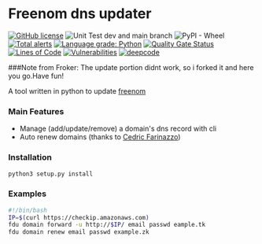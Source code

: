 # Freenom dns updater
[![GitHub license](https://img.shields.io/github/license/maxisoft/Freenom-dns-updater)](https://github.com/maxisoft/Freenom-dns-updater/blob/main/LICENSE.txt)
![Unit Test dev and main branch](https://github.com/maxisoft/Freenom-dns-updater/workflows/Unit%20Test%20dev%20and%20main%20branch/badge.svg)
![PyPI - Wheel](https://img.shields.io/pypi/wheel/Freenom-dns-updater)
[![Total alerts](https://img.shields.io/lgtm/alerts/g/maxisoft/Freenom-dns-updater.svg?logo=lgtm&logoWidth=18)](https://lgtm.com/projects/g/maxisoft/Freenom-dns-updater/alerts/)
[![Language grade: Python](https://img.shields.io/lgtm/grade/python/g/maxisoft/Freenom-dns-updater.svg?logo=lgtm&logoWidth=18)](https://lgtm.com/projects/g/maxisoft/Freenom-dns-updater/context:python)
[![Quality Gate Status](https://sonarcloud.io/api/project_badges/measure?project=maxisoft_Freenom-dns-updater&metric=alert_status)](https://sonarcloud.io/dashboard?id=maxisoft_Freenom-dns-updater)
[![Lines of Code](https://sonarcloud.io/api/project_badges/measure?project=maxisoft_Freenom-dns-updater&metric=ncloc)](https://sonarcloud.io/dashboard?id=maxisoft_Freenom-dns-updater)
[![Vulnerabilities](https://sonarcloud.io/api/project_badges/measure?project=maxisoft_Freenom-dns-updater&metric=vulnerabilities)](https://sonarcloud.io/dashboard?id=maxisoft_Freenom-dns-updater)
[![deepcode](https://www.deepcode.ai/api/gh/badge?key=eyJhbGciOiJIUzI1NiIsInR5cCI6IkpXVCJ9.eyJwbGF0Zm9ybTEiOiJnaCIsIm93bmVyMSI6Im1heGlzb2Z0IiwicmVwbzEiOiJGcmVlbm9tLWRucy11cGRhdGVyIiwiaW5jbHVkZUxpbnQiOmZhbHNlLCJhdXRob3JJZCI6MjIxNjYsImlhdCI6MTU5ODc5ODUyNn0.S6xv8IeJvEm6gE7HYJe4wHdv2hIX0tYFvGAZIonb9ac)](https://www.deepcode.ai/app/gh/maxisoft/Freenom-dns-updater/_/dashboard?utm_content=gh%2Fmaxisoft%2FFreenom-dns-updater)

###Note from Froker:
The update portion didnt work, so i forked it and here you go.Have fun!

A tool written in python to update [freenom](http://Freenom.com)

### Main Features
* Manage (add/update/remove) a domain's dns record with cli
* Auto renew domains (thanks to [Cedric Farinazzo](https://github.com/cedricfarinazzo))
### Installation
```bash
python3 setup.py install
```
### Examples
```bash
#!/bin/bash
IP=$(curl https://checkip.amazonaws.com)
fdu domain forward -u http://$IP/ email passwd eample.tk
fdu domain renew email passwd example.zk
```
